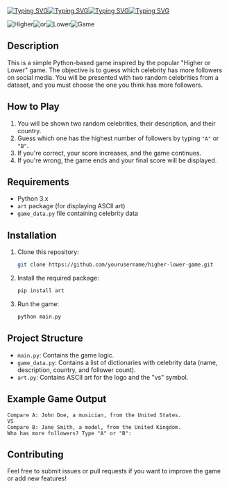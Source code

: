 [![Typing SVG](https://readme-typing-svg.demolab.com?font=Domine&weight=500&size=30&pause=1000&color=1FF741&width=435&lines=Higher)](https://git.io/typing-svg)[![Typing SVG](https://readme-typing-svg.demolab.com?font=Domine&weight=500&size=30&pause=1000&color=F4F7F5&width=435&lines=or)](https://git.io/typing-svg)[![Typing SVG](https://readme-typing-svg.demolab.com?font=Domine&weight=500&size=30&pause=1000&color=F7132B&width=435&lines=Lower)](https://git.io/typing-svg)[![Typing SVG](https://readme-typing-svg.demolab.com?font=Domine&weight=500&size=30&pause=1000&color=F7F7F7&width=435&lines=Game)](https://git.io/typing-svg)
<div style="display: flex; align-items: center;">
  <img src="https://readme-typing-svg.demolab.com?font=Domine&weight=500&size=30&pause=1000&color=1FF741&width=200&lines=Higher" alt="Higher" />
  <img src="https://readme-typing-svg.demolab.com?font=Domine&weight=500&size=30&pause=1000&color=F4F7F5&width=100&lines=or" alt="or" />
  <img src="https://readme-typing-svg.demolab.com?font=Domine&weight=500&size=30&pause=1000&color=F7132B&width=200&lines=Lower" alt="Lower" />
  <img src="https://readme-typing-svg.demolab.com?font=Domine&weight=500&size=30&pause=1000&color=F7F7F7&width=200&lines=Game" alt="Game" />
</div>


## Description
This is a simple Python-based game inspired by the popular "Higher or Lower" game. The objective is to guess which celebrity has more followers on social media. You will be presented with two random celebrities from a dataset, and you must choose the one you think has more followers.

## How to Play
1. You will be shown two random celebrities, their description, and their country.
2. Guess which one has the highest number of followers by typing `"A"` or `"B"`.
3. If you're correct, your score increases, and the game continues.
4. If you're wrong, the game ends and your final score will be displayed.

## Requirements
- Python 3.x
- `art` package (for displaying ASCII art)
- `game_data.py` file containing celebrity data

## Installation

1. Clone this repository:
   ```bash
   git clone https://github.com/yourusername/higher-lower-game.git
   ```
2. Install the required package:
   ```bash
   pip install art
   ```

3. Run the game:
   ```bash
   python main.py
   ```

## Project Structure
- `main.py`: Contains the game logic.
- `game_data.py`: Contains a list of dictionaries with celebrity data (name, description, country, and follower count).
- `art.py`: Contains ASCII art for the logo and the "vs" symbol.

## Example Game Output
```
Compare A: John Doe, a musician, from the United States.
VS
Compare B: Jane Smith, a model, from the United Kingdom.
Who has more followers? Type "A" or "B": 
```

## Contributing
Feel free to submit issues or pull requests if you want to improve the game or add new features!
